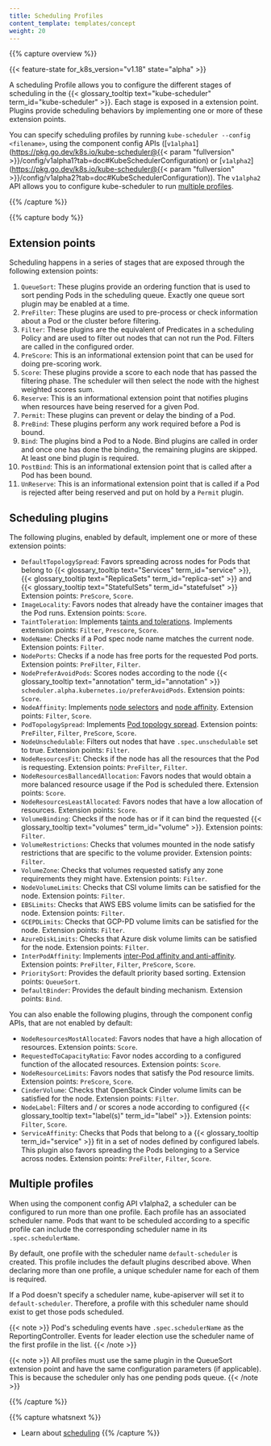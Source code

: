 ```yaml
---
title: Scheduling Profiles
content_template: templates/concept
weight: 20
---
```


{{% capture overview %}}

{{< feature-state for_k8s_version="v1.18" state="alpha" >}}

A scheduling Profile allows you to configure the different stages of scheduling
in the {{< glossary_tooltip text="kube-scheduler" term_id="kube-scheduler" >}}.
Each stage is exposed in a extension point. Plugins provide scheduling behaviors
by implementing one or more of these extension points.

You can specify scheduling profiles by running
`kube-scheduler --config <filename>`, using the component config APIs
([`v1alpha1`](https://pkg.go.dev/k8s.io/kube-scheduler@{{< param
"fullversion" >}}/config/v1alpha1?tab=doc#KubeSchedulerConfiguration) or
[`v1alpha2`](https://pkg.go.dev/k8s.io/kube-scheduler@{{< param
"fullversion" >}}/config/v1alpha2?tab=doc#KubeSchedulerConfiguration)). The
`v1alpha2` API allows you to configure kube-scheduler to run
[multiple profiles](#multiple-profiles).

{{% /capture %}}

{{% capture body %}}

## Extension points

Scheduling happens in a series of stages that are exposed through the following
extension points:

1. `QueueSort`: These plugins provide an ordering function that is used to sort
   pending Pods in the scheduling queue. Exactly one queue sort plugin may be
   enabled at a time.
1. `PreFilter`: These plugins are used to pre-process or check information about
   a Pod or the cluster before filtering.
1. `Filter`: These plugins are the equivalent of Predicates in a scheduling
   Policy and are used to filter out nodes that can not run the Pod. Filters are
   called in the configured order.
1. `PreScore`: This is an informational extension point that can be used for
   doing pre-scoring work.
1. `Score`: These plugins provide a score to each node that has passed the
   filtering phase. The scheduler will then select the node with the highest
   weighted scores sum.
1. `Reserve`: This is an informational extension point that notifies plugins
   when resources have being reserved for a given Pod.
1. `Permit`: These plugins can prevent or delay the binding of a Pod.
1. `PreBind`: These plugins perform any work required before a Pod is bound.
1. `Bind`: The plugins bind a Pod to a Node. Bind plugins are called in order
   and once one has done the binding, the remaining plugins are skipped. At
   least one bind plugin is required.
1. `PostBind`: This is an informational extension point that is called after a
   Pod has been bound.
1. `UnReserve`: This is an informational extension point that is called if a Pod
   is rejected after being reserved and put on hold by a `Permit` plugin.

## Scheduling plugins

The following plugins, enabled by default, implement one or more of these
extension points:

- `DefaultTopologySpread`: Favors spreading across nodes for Pods that belong to
  {{< glossary_tooltip text="Services" term_id="service" >}},
  {{< glossary_tooltip text="ReplicaSets" term_id="replica-set" >}} and
  {{< glossary_tooltip text="StatefulSets" term_id="statefulset" >}} Extension
  points: `PreScore`, `Score`.
- `ImageLocality`: Favors nodes that already have the container images that the
  Pod runs. Extension points: `Score`.
- `TaintToleration`: Implements
  [taints and tolerations](/docs/concepts/configuration/taint-and-toleration/).
  Implements extension points: `Filter`, `Prescore`, `Score`.
- `NodeName`: Checks if a Pod spec node name matches the current node. Extension
  points: `Filter`.
- `NodePorts`: Checks if a node has free ports for the requested Pod ports.
  Extension points: `PreFilter`, `Filter`.
- `NodePreferAvoidPods`: Scores nodes according to the node
  {{< glossary_tooltip text="annotation" term_id="annotation" >}}
  `scheduler.alpha.kubernetes.io/preferAvoidPods`. Extension points: `Score`.
- `NodeAffinity`: Implements
  [node selectors](/docs/concepts/configuration/assign-pod-node/#nodeselector)
  and
  [node affinity](/docs/concepts/configuration/assign-pod-node/#node-affinity).
  Extension points: `Filter`, `Score`.
- `PodTopologySpread`: Implements
  [Pod topology spread](/docs/concepts/workloads/pods/pod-topology-spread-constraints/).
  Extension points: `PreFilter`, `Filter`, `PreScore`, `Score`.
- `NodeUnschedulable`: Filters out nodes that have `.spec.unschedulable` set to
  true. Extension points: `Filter`.
- `NodeResourcesFit`: Checks if the node has all the resources that the Pod is
  requesting. Extension points: `PreFilter`, `Filter`.
- `NodeResourcesBallancedAllocation`: Favors nodes that would obtain a more
  balanced resource usage if the Pod is scheduled there. Extension points:
  `Score`.
- `NodeResourcesLeastAllocated`: Favors nodes that have a low allocation of
  resources. Extension points: `Score`.
- `VolumeBinding`: Checks if the node has or if it can bind the requested
  {{< glossary_tooltip text="volumes" term_id="volume" >}}. Extension points:
  `Filter`.
- `VolumeRestrictions`: Checks that volumes mounted in the node satisfy
  restrictions that are specific to the volume provider. Extension points:
  `Filter`.
- `VolumeZone`: Checks that volumes requested satisfy any zone requirements they
  might have. Extension points: `Filter`.
- `NodeVolumeLimits`: Checks that CSI volume limits can be satisfied for the
  node. Extension points: `Filter`.
- `EBSLimits`: Checks that AWS EBS volume limits can be satisfied for the node.
  Extension points: `Filter`.
- `GCEPDLimits`: Checks that GCP-PD volume limits can be satisfied for the node.
  Extension points: `Filter`.
- `AzureDiskLimits`: Checks that Azure disk volume limits can be satisfied for
  the node. Extension points: `Filter`.
- `InterPodAffinity`: Implements
  [inter-Pod affinity and anti-affinity](/docs/concepts/configuration/assign-pod-node/#inter-pod-affinity-and-anti-affinity).
  Extension points: `PreFilter`, `Filter`, `PreScore`, `Score`.
- `PrioritySort`: Provides the default priority based sorting. Extension points:
  `QueueSort`.
- `DefaultBinder`: Provides the default binding mechanism. Extension points:
  `Bind`.

You can also enable the following plugins, through the component config APIs,
that are not enabled by default:

- `NodeResourcesMostAllocated`: Favors nodes that have a high allocation of
  resources. Extension points: `Score`.
- `RequestedToCapacityRatio`: Favor nodes according to a configured function of
  the allocated resources. Extension points: `Score`.
- `NodeResourceLimits`: Favors nodes that satisfy the Pod resource limits.
  Extension points: `PreScore`, `Score`.
- `CinderVolume`: Checks that OpenStack Cinder volume limits can be satisfied
  for the node. Extension points: `Filter`.
- `NodeLabel`: Filters and / or scores a node according to configured
  {{< glossary_tooltip text="label(s)" term_id="label" >}}. Extension points:
  `Filter`, `Score`.
- `ServiceAffinity`: Checks that Pods that belong to a
  {{< glossary_tooltip term_id="service" >}} fit in a set of nodes defined by
  configured labels. This plugin also favors spreading the Pods belonging to a
  Service across nodes. Extension points: `PreFilter`, `Filter`, `Score`.

## Multiple profiles

When using the component config API v1alpha2, a scheduler can be configured to
run more than one profile. Each profile has an associated scheduler name. Pods
that want to be scheduled according to a specific profile can include the
corresponding scheduler name in its `.spec.schedulerName`.

By default, one profile with the scheduler name `default-scheduler` is created.
This profile includes the default plugins described above. When declaring more
than one profile, a unique scheduler name for each of them is required.

If a Pod doesn't specify a scheduler name, kube-apiserver will set it to
`default-scheduler`. Therefore, a profile with this scheduler name should exist
to get those pods scheduled.

{{< note >}} Pod's scheduling events have `.spec.schedulerName` as the
ReportingController. Events for leader election use the scheduler name of the
first profile in the list. {{< /note >}}

{{< note >}} All profiles must use the same plugin in the QueueSort extension
point and have the same configuration parameters (if applicable). This is
because the scheduler only has one pending pods queue. {{< /note >}}

{{% /capture %}}

{{% capture whatsnext %}}

- Learn about [scheduling](/docs/concepts/scheduling-eviction/kube-scheduler/)
  {{% /capture %}}
